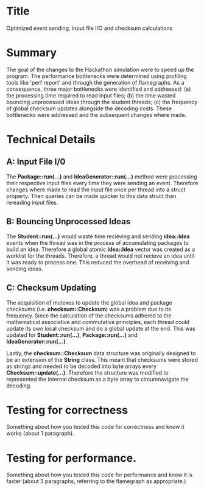 # Title
Optimized event sending, input file I/O and checksum calculations

# Summary

The goal of the changes to the Hackathon simulation were to speed up the program.
The performance bottlenecks were determined using profiling tools like 'perf report' and
through the generation of flamegraphs. As a consequence, three major bottlenecks were identified and addressed: (a) the processing time required to read input files; (b) the time wasted bouncing unprocessed ideas through the student threads; (c) the frequency of global checksum updates alongside the decoding costs. These bottlenecks were addressed and the subsequent changes where made.

# Technical Details

## A: Input File I/0
The **Package::run(...)** and **IdeaGenerator::run(...)** method were processing their respective input files every time they were sending an event. Therefore changes where made to read the input file once per thread into a struct property. Then queries can be made quicker to this data struct than rereading input files. 

## B: Bouncing Unprocessed Ideas
The **Student::run(...)** would waste time recieving and sending **idea::Idea** events when the thread was in the process of accumulating packages to build an idea. Therefore a global atomic **idea::Idea** vector was created as a worklist for the threads. Therefore, a thread would not recieve an idea until it was ready to process one. This reduced the overhead of receiving and sending ideas.

## C: Checksum Updating
The acquisition of mutexes to update the global idea and package checksums (i.e. **checksum::Checksum**) was a problem due to its frequency. Since the calculation of the checksums adhered to the mathematical associative and commutative principles, each thread could update its own local checksum and do a global update at the end. This was updated for **Student::run(...)**, **Package::run(...)** and **IdeaGenerator::run(...)**.

Lastly, the **checksum::Checksum** data structure was originally designed to be an extension of the **String** class. This meant that checksums were stored as strings and needed to be decoded into byte arrays every **Checksum::update(...)**. Therefore the structure was modified to represented the internal checksum as a byte array to circumnavigate the decoding.

# Testing for correctness

Something about how you tested this code for correctness and know it works (about 1 paragraph).

# Testing for performance.

Something about how you tested this code for performance and know it is faster (about 3 paragraphs, referring to the flamegraph as appropriate.)

